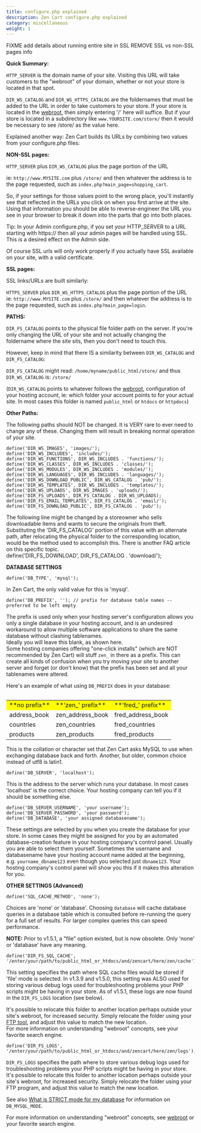 ```yaml
---
title: configure.php explained 
description: Zen Cart configure.php explained 
category: miscellaneous
weight: 1 
---
```


FIXME add details about running entire site in SSL
REMOVE SSL vs non-SSL pages info 

**Quick Summary:**

`HTTP_SERVER` is the domain name of your site. Visiting this URL will take customers to the "webroot" of your domain, whether or not your store is located in that spot.  

`DIR_WS_CATALOG` and `DIR_WS_HTTPS_CATALOG` are the foldernames that must be added to the URL in order to take customers to your store. If your store is located in the 
 [webroot](/user/first_steps/how_do_i_install#what-is-my-webroot), 
then simply entering '/' here will suffice. But if your store is located in a subdirectory like `www.YOURSITE.com/store/` then it would be necessary to see /store/ as the value here.  

Explained another way: Zen Cart builds its URLs by combining two values from your configure.php files:  

**NON-SSL pages:**

`HTTP_SERVER` plus `DIR_WS_CATALOG` plus the page portion of the URL  

ie: `http://www.MYSITE.com` plus `/store/` and then whatever the address is to the page requested, such as `index.php?main_page=shopping_cart`.

So, if your settings for those values point to the wrong place, you'll instantly see that reflected in the URLs you click on when you first arrive at the site. Using that information you should be able to reverse-engineer the URL you see in your browser to break it down into the parts that go into both places.  
  
Tip: In your Admin configure.php, if you set your HTTP_SERVER to a URL starting with https:// then all your admin pages will be handled using SSL. This *is* a desired effect on the Admin side.  

Of course SSL urls will only work properly if you actually have SSL available on your site, with a valid certificate.

**SSL pages:**  

SSL links/URLs are built similarly:  

`HTTPS_SERVER` plus `DIR_WS_HTTPS_CATALOG` plus the page portion of the URL  
ie: `http://www.MYSITE.com` plus `/store/` and then whatever the address is to the page requested, such as `index.php?main_page=login`.

**PATHS:**  

`DIR_FS_CATALOG` points to the physical file folder path on the server. If you're only changing the URL of your site and not actually changing the foldername where the site sits, then you don't need to touch this.  

However, keep in mind that there IS a similarity between `DIR_WS_CATALOG` and `DIR_FS_CATALOG`:  

`DIR_FS_CATALOG` might read: `/home/myname/public_html/store/` 
and thus `DIR_WS_CATALOG` is: `/store/`

(`DIR_WS_CATALOG` points to whatever follows the 
[webroot](/user/first_steps/how_do_i_install#what-is-my-webroot), 
configuration of your hosting account, ie: which folder your account points to for your actual site.  In most cases this folder is named `public_html` or `htdocs` or `httpdocs`)  

**Other Paths:**

The following paths should NOT be changed. It is VERY rare to ever need to change any of these. Changing them will result in breaking normal operation of your site.  
```
define('DIR_WS_IMAGES', 'images/');  
define('DIR_WS_INCLUDES', 'includes/');  
define('DIR_WS_FUNCTIONS', DIR_WS_INCLUDES . 'functions/');  
define('DIR_WS_CLASSES', DIR_WS_INCLUDES . 'classes/');  
define('DIR_WS_MODULES', DIR_WS_INCLUDES . 'modules/');  
define('DIR_WS_LANGUAGES', DIR_WS_INCLUDES . 'languages/');  
define('DIR_WS_DOWNLOAD_PUBLIC', DIR_WS_CATALOG . 'pub/');  
define('DIR_WS_TEMPLATES', DIR_WS_INCLUDES . 'templates/');  
define('DIR_WS_UPLOADS', DIR_WS_IMAGES . 'uploads/');  
define('DIR_FS_UPLOADS', DIR_FS_CATALOG . DIR_WS_UPLOADS);  
define('DIR_FS_EMAIL_TEMPLATES', DIR_FS_CATALOG . 'email/');  
define('DIR_FS_DOWNLOAD_PUBLIC', DIR_FS_CATALOG . 'pub/');  
```

The following line might be changed by a storeowner who sells downloadable items and wants to secure the originals from theft. Substituting the 'DIR_FS_CATALOG' portion of this value with an alternate path, after relocating the physical folder to the corresponding location, would be the method used to accomplish this. There is another FAQ article on this specific topic.  
define('DIR_FS_DOWNLOAD', DIR_FS_CATALOG . 'download/');  

**DATABASE SETTINGS**  
```
define('DB_TYPE', 'mysql');  
```
In Zen Cart, the only valid value for this is 'mysql'.  

```
define('DB_PREFIX', ''); // prefix for database table names -- preferred to be left empty  
```
The prefix is used only when your hosting server's configuration allows you only a single database in your hosting account, and is an undesired workaround to allow multiple software applications to share the same database without clashing tablenames.  
Ideally you will leave this blank, as shown here.  
Some hosting companies offering "one-click installs" (which are NOT recommended by Zen Cart) will stuff `zen_` in there as a prefix. This can create all kinds of confusion when you try moving your site to another server and forget (or don't know) that the prefix has been set and all your tablenames were altered.  

Here's an example of what using `DB_PREFIX` does in your database:  

<table width="400" align="left" class="cms_table">

<tbody>

<tr valign="top" class="cms_table_tr" style="background-color: yellow">

<td class="cms_table_td">**no prefix**</td>

<td class="cms_table_td">**'zen_' prefix**</td>

<td class="cms_table_td">**'fred_' prefix**</td>

</tr>

<tr valign="top" class="cms_table_tr">

<td class="cms_table_td">address_book</td>

<td class="cms_table_td">zen_address_book</td>

<td class="cms_table_td">fred_address_book</td>

</tr>

<tr valign="top" class="cms_table_tr">

<td class="cms_table_td">countries</td>

<td class="cms_table_td">zen_countries</td>

<td class="cms_table_td">fred_countries</td>

</tr>

<tr valign="top" class="cms_table_tr">

<td class="cms_table_td">products</td>

<td class="cms_table_td">zen_products</td>

<td class="cms_table_td">fred_products</td>

</tr>

</tbody>

</table>


```
define('DB_CHARSET', 'utf8');  
```

This is the collation or character set that Zen Cart asks MySQL to use when exchanging database back and forth. Another, but older, common choice instead of utf8 is latin1.  

```
define('DB_SERVER', 'localhost');  
```

This is the address to the server which runs your database. In most cases 'localhost' is the correct choice. Your hosting company can tell you if it should be something else.  

```
define('DB_SERVER_USERNAME', 'your username');  
define('DB_SERVER_PASSWORD', 'your password');  
define('DB_DATABASE', 'your assigned databasename');  
```

These settings are selected by you when you create the database for your store. In some cases they might be assigned for you by an automated database-creation feature in your hosting company's control panel. Usually you are able to select them yourself. Sometimes the username and databasename have your hosting account name added at the beginning, e.g. `yourname_dbname123` even though you selected just `dbname123`. Your hosting company's control panel will show you this if it makes this alteration for you.  

**OTHER SETTINGS (Advanced)**  

```
define('SQL_CACHE_METHOD', 'none');  
```
Choices are 'none' or 'database'. Choosing `database` will cache database queries in a database table which is consulted before re-running the query for a full set of results. For larger complex queries this can speed performance.

**NOTE:** Prior to v1.5.1, a "file" option existed, but is now obsolete. Only 'none' or 'database' have any meaning.  

```
define('DIR_FS_SQL_CACHE', '/enter/your/path/to/public_html_or_htdocs/and/zencart/here/zen/cache');  
```

This setting specifies the path where SQL cache files would be stored if 'file' mode is selected. In v1.3.9 and v1.5.0, this setting was ALSO used for storing various debug logs used for troubleshooting problems your PHP scripts might be having in your store. As of v1.5.1, these logs are now found in the `DIR_FS_LOGS` location (see below).  

It's possible to relocate this folder to another location perhaps outside your site's webroot, for increased security. Simply relocate the folder using your [FTP tool](/user/first_steps/useful_tools/#ftp-tools), and adjust this value to match the new location.  
For more information on understanding "webroot" concepts, see your favorite search engine.  

```
define('DIR_FS_LOGS', '/enter/your/path/to/public_html_or_htdocs/and/zencart/here/zen/logs');  
```

`DIR_FS_LOGS` specifies the path where to store various debug logs used for troubleshooting problems your PHP scripts might be having in your store.
It's possible to relocate this folder to another location perhaps outside your site's webroot, for increased security. Simply relocate the folder using your FTP program, and adjust this value to match the new location.  

See also [What is STRICT mode for my database](/user/troubleshooting/db_strict_mode) for information on `DB_MYSQL_MODE`. 

For more information on understanding "webroot" concepts, see 
[webroot](/user/first_steps/how_do_i_install#what-is-my-webroot) or 
your favorite search engine.


